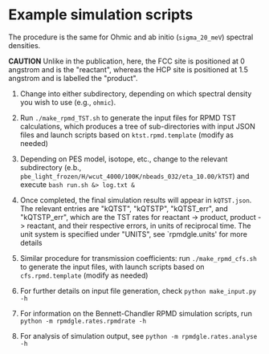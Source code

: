 # Example simulation scripts

The procedure is the same for Ohmic and ab initio (`sigma_20_meV`) spectral densities.

**CAUTION** Unlike in the publication, here, the FCC site is positioned at 0 angstrom and is the "reactant", whereas the HCP site is positioned at 1.5 angstrom and is labelled the "product". 

 1. Change into either subdirectory, depending on which spectral density you wish to use (e.g., `ohmic`).

 1. Run `./make_rpmd_TST.sh` to generate the input files for RPMD TST calculations, which produces a tree of sub-directories with input JSON files and launch scripts based on `ktst.rpmd.template` (modify as needed)

 1. Depending on PES model, isotope, etc., change to the relevant subdirectory  (e.b., `pbe_light_frozen/H/wcut_4000/100K/nbeads_032/eta_10.00/kTST`) and execute `bash run.sh &> log.txt &`

 1. Once completed, the final simulation results will appear in `kQTST.json`. The relevant entries are "kQTST", "kQTSTP", "kQTST_err", and "kQTSTP_err", which are the TST rates for reactant -> product, product -> reactant, and their respective errors, in units of reciprocal time. The unit system is specified under "UNITS", see `rpmdgle.units' for more details

 1. Similar procedure for transmission coefficients: run `./make_rpmd_cfs.sh` to generate the input files, with launch scripts based on `cfs.rpmd.template` (modify as needed)

 1. For further details on input file generation, check `python make_input.py -h`

 1. For information on the Bennett-Chandler RPMD simulation scripts, run `python -m rpmdgle.rates.rpmdrate -h`

 1. For analysis of simulation output, see `python -m rpmdgle.rates.analyse -h`
